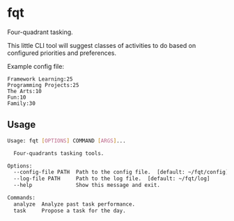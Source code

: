 # fqt

Four-quadrant tasking.

This little CLI tool will suggest classes of activities to do based on configured priorities and preferences.

Example config file:

```
Framework Learning:25
Programming Projects:25
The Arts:10
Fun:10
Family:30
```

## Usage

```bash
Usage: fqt [OPTIONS] COMMAND [ARGS]...

  Four-quadrants tasking tools.

Options:
  --config-file PATH  Path to the config file.  [default: ~/fqt/config]
  --log-file PATH     Path to the log file.  [default: ~/fqt/log]
  --help              Show this message and exit.

Commands:
  analyze  Analyze past task performance.
  task     Propose a task for the day.
```

